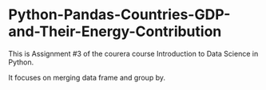 # Python-Pandas-Countries-GDP-and-Their-Energy-Contribution
This is Assignment #3 of the courera course Introduction to Data Science in Python. 

It focuses on merging data frame and group by.
